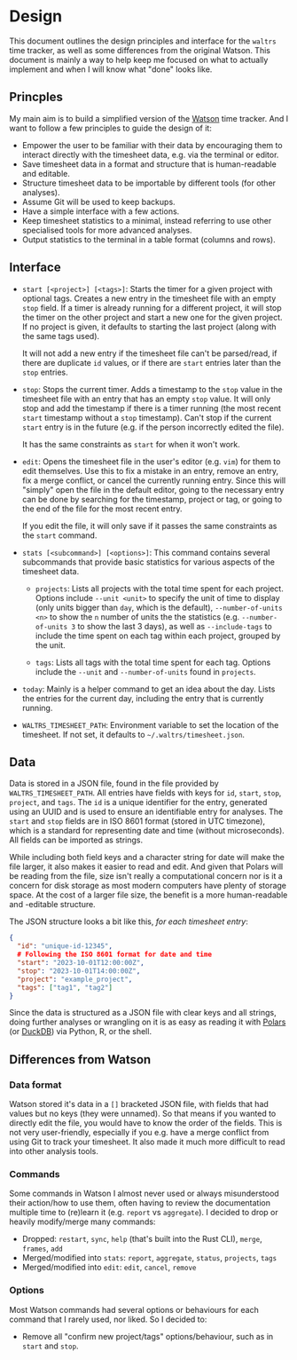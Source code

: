 # Design

This document outlines the design principles and interface for the
`waltrs` time tracker, as well as some differences from the original
Watson. This document is mainly a way to help keep me focused on what to
actually implement and when I will know what "done" looks like.

## Princples

My main aim is to build a simplified version of the
[Watson](https://github.com/jazzband/watson) time tracker. And I want to
follow a few principles to guide the design of it:

-   Empower the user to be familiar with their data by encouraging them
    to interact directly with the timesheet data, e.g. via the terminal
    or editor.
-   Save timesheet data in a format and structure that is human-readable
    and editable.
-   Structure timesheet data to be importable by different tools (for
    other analyses).
-   Assume Git will be used to keep backups.
-   Have a simple interface with a few actions.
-   Keep timesheet statistics to a minimal, instead referring to use
    other specialised tools for more advanced analyses.
-   Output statistics to the terminal in a table format (columns and
    rows).

## Interface

-   `start [<project>] [<tags>]`: Starts the timer for a given project
    with optional tags. Creates a new entry in the timesheet file with
    an empty `stop` field. If a timer is already running for a different
    project, it will stop the timer on the other project and start a new
    one for the given project. If no project is given, it defaults to
    starting the last project (along with the same tags used).

    It will not add a new entry if the timesheet file can't be
    parsed/read, if there are duplicate `id` values, or if there are
    `start` entries later than the `stop` entries.

-   `stop`: Stops the current timer. Adds a timestamp to the `stop`
    value in the timesheet file with an entry that has an empty `stop`
    value. It will only stop and add the timestamp if there is a timer
    running (the most recent `start` timestamp without a `stop`
    timestamp). Can't stop if the current `start` entry is in the future
    (e.g. if the person incorrectly edited the file).

    It has the same constraints as `start` for when it won't work.

-   `edit`: Opens the timesheet file in the user's editor (e.g. `vim`)
    for them to edit themselves. Use this to fix a mistake in an entry,
    remove an entry, fix a merge conflict, or cancel the currently
    running entry. Since this will "simply" open the file in the default
    editor, going to the necessary entry can be done by searching for
    the timestamp, project or tag, or going to the end of the file for
    the most recent entry.

    If you edit the file, it will only save if it passes the same
    constraints as the `start` command.

-   `stats [<subcommand>] [<options>]`: This command contains several
    subcommands that provide basic statistics for various aspects of the
    timesheet data.

    -   `projects`: Lists all projects with the total time spent for
        each project. Options include `--unit <unit>` to specify the
        unit of time to display (only units bigger than `day`, which is
        the default), `--number-of-units <n>` to show the `n` number of
        units the the statistics (e.g. `--number-of-units 3` to show the
        last 3 days), as well as `--include-tags` to include the time
        spent on each tag within each project, grouped by the unit.

    -   `tags`: Lists all tags with the total time spent for each tag.
        Options include the `--unit` and `--number-of-units` found in
        `projects`.

-   `today`: Mainly is a helper command to get an idea about the day.
    Lists the entries for the current day, including the entry that is
    currently running.

-   `WALTRS_TIMESHEET_PATH`: Environment variable to set the location of
    the timesheet. If not set, it defaults to `~/.waltrs/timesheet.json`.

## Data

Data is stored in a JSON file, found in the file provided by
`WALTRS_TIMESHEET_PATH`. All entries have fields with keys for `id`,
`start`, `stop`, `project`, and `tags`. The `id` is a unique identifier
for the entry, generated using an UUID and is used to ensure an
identifiable entry for analyses. The `start` and `stop` fields are in
ISO 8601 format (stored in UTC timezone), which is a standard for
representing date and time (without microseconds). All fields can be
imported as strings.

While including both field keys and a character string for date will
make the file larger, it also makes it easier to read and edit. And
given that Polars will be reading from the file, size isn't really a
computational concern nor is it a concern for disk storage as most
modern computers have plenty of storage space. At the cost of a larger
file size, the benefit is a more human-readable and -editable structure.

The JSON structure looks a bit like this, *for each timesheet entry*:

``` json
{
  "id": "unique-id-12345",
  # Following the ISO 8601 format for date and time
  "start": "2023-10-01T12:00:00Z",
  "stop": "2023-10-01T14:00:00Z",
  "project": "example_project",
  "tags": ["tag1", "tag2"]
}
```

Since the data is structured as a JSON file with clear keys and all
strings, doing further analyses or wrangling on it is as easy as reading
it with [Polars](https://pola.rs) (or [DuckDB](https://duckdb.org)) via
Python, R, or the shell.

## Differences from Watson

### Data format

Watson stored it's data in a `[]` bracketed JSON file, with fields that
had values but no keys (they were unnamed). So that means if you wanted
to directly edit the file, you would have to know the order of the
fields. This is not very user-friendly, especially if you e.g. have a
merge conflict from using Git to track your timesheet. It also made it
much more difficult to read into other analysis tools.

### Commands

Some commands in Watson I almost never used or always misunderstood
their action/how to use them, often having to review the documentation
multiple time to (re)learn it (e.g. `report` vs `aggregate`). I decided
to drop or heavily modify/merge many commands:

-   Dropped: `restart`, `sync`, `help` (that's built into the Rust CLI),
    `merge`, `frames`, `add`
-   Merged/modified into `stats`: `report`, `aggregate`, `status`,
    `projects`, `tags`
-   Merged/modified into `edit`: `edit`, `cancel`, `remove`

### Options

Most Watson commands had several options or behaviours for each command
that I rarely used, nor liked. So I decided to:

-   Remove all "confirm new project/tags" options/behaviour, such as in
    `start` and `stop`.
